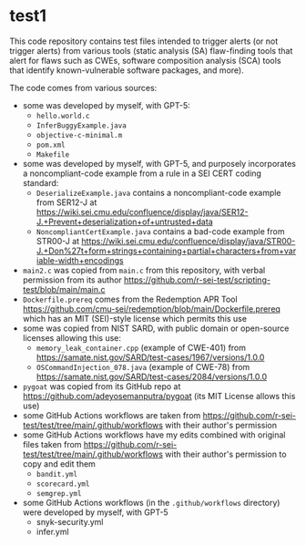 # test1

This code repository contains test files intended to trigger alerts (or not trigger alerts) from various tools (static analysis (SA) flaw-finding tools that alert for flaws such as CWEs, software composition analysis (SCA) tools that identify known-vulnerable software packages, and more).

The code comes from various sources:

* some was developed by myself, with GPT-5:
  * `hello.world.c`
  * `InferBuggyExample.java`
  * `objective-c-minimal.m`
  * `pom.xml`
  * `Makefile`
* some was developed by myself, with GPT-5, and purposely incorporates a noncompliant-code example from a rule in a SEI CERT coding standard:
  * `DeserializeExample.java` contains a noncompliant-code example from SER12-J at https://wiki.sei.cmu.edu/confluence/display/java/SER12-J.+Prevent+deserialization+of+untrusted+data
  * `NoncompliantCertExample.java` contains a bad-code example from STR00-J at https://wiki.sei.cmu.edu/confluence/display/java/STR00-J.+Don%27t+form+strings+containing+partial+characters+from+variable-width+encodings
* `main2.c` was copied from `main.c` from  this repository, with verbal permission from its author https://github.com/r-sei-test/scripting-test/blob/main/main.c
* `Dockerfile.prereq` comes from the Redemption APR Tool https://github.com/cmu-sei/redemption/blob/main/Dockerfile.prereq which has an MIT (SEI)-style license which permits this use
* some was copied from NIST SARD, with public domain or open-source licenses allowing this use:
  * `memory_leak_container.cpp` (example of CWE-401) from https://samate.nist.gov/SARD/test-cases/1967/versions/1.0.0
  * `OSCommandInjection_078.java` (example of CWE-78) from https://samate.nist.gov/SARD/test-cases/2084/versions/1.0.0
* `pygoat` was copied from its GitHub repo at https://github.com/adeyosemanputra/pygoat (its MIT License allows this use)
* some GitHub Actions workflows are taken from https://github.com/r-sei-test/test/tree/main/.github/workflows with their author's permission
* some GitHub Actions workflows have my edits combined with original files taken from https://github.com/r-sei-test/test/tree/main/.github/workflows with their author's permission to copy and edit them
  * `bandit.yml`
  * `scorecard.yml`
  * `semgrep.yml`
* some GitHub Actions workflows (in the `.github/workflows` directory) were developed by myself, with GPT-5
  * snyk-security.yml
  * infer.yml

